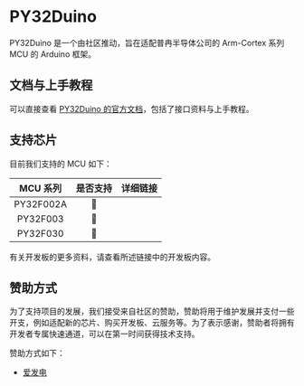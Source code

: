 # PY32Duino

PY32Duino 是一个由社区推动，旨在适配普冉半导体公司的 Arm-Cortex 系列 MCU 的 Arduino 框架。

## 文档与上手教程

可以直接查看 [PY32Duino 的官方文档](https://arduino.py32.halfsweet.cn/)，包括了接口资料与上手教程。

## 支持芯片

目前我们支持的 MCU 如下：

| MCU 系列  | 是否支持 |      详细链接       |
| :-------: | :------: | :-----------------: |
|  PY32F002A   |    🔨     |  |
| PY32F003 |    🔨     |   |
| PY32F030 |    🔨     |   |

有关开发板的更多资料，请查看所述链接中的开发板内容。

## 赞助方式

为了支持项目的发展，我们接受来自社区的赞助，赞助将用于维护发展并支付一些开支，例如适配新的芯片、购买开发板、云服务等。为了表示感谢，赞助者将拥有开发者专属快速通道，可以在第一时间获得技术支持。

赞助方式如下：

- [爱发电](https://afdian.net/a/HalfSweet)
